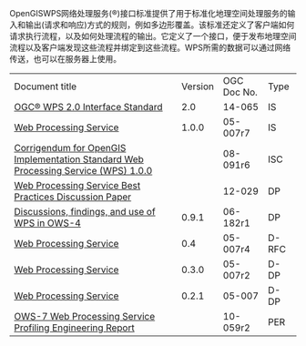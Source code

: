 OpenGISWPS网络处理服务(®)接口标准提供了用于标准化地理空间处理服务的输入和输出(请求和响应)方式的规则，例如多边形覆盖。该标准还定义了客户端如何请求执行流程，以及如何处理流程的输出。它定义了一个接口，便于发布地理空间流程以及客户端发现这些流程并绑定到这些流程。WPS所需的数据可以通过网络传送，也可以在服务器上使用。

|                                                              |         |             |       |
| ------------------------------------------------------------ | ------- | ----------- | ----- |
| Document title                                               | Version | OGC Doc No. | Type  |
| [OGC® WPS 2.0 Interface Standard](https://docs.ogc.org/is/14-065/14-065r0.html) | 2.0     | 14-065      | IS    |
| [Web Processing Service](https://portal.ogc.org/files/?artifact_id=24151) | 1.0.0   | 05-007r7    | IS    |
| [Corrigendum for OpenGIS Implementation Standard Web Processing Service (WPS) 1.0.0](https://portal.ogc.org/files/?artifact_id=32766) |         | 08-091r6    | ISC   |
| [Web Processing Service Best Practices Discussion Paper](https://portal.ogc.org/files/?artifact_id=47860) |         | 12-029      | DP    |
| [Discussions, findings, and use of WPS in OWS-4](https://portal.ogc.org/files/?artifact_id=19424) | 0.9.1   | 06-182r1    | DP    |
| [Web Processing Service](https://portal.ogc.org/files/?artifact_id=12184) | 0.4     | 05-007r4    | D-RFC |
| [Web Processing Service](https://portal.ogc.org/files/?artifact_id=10634) | 0.3.0   | 05-007r2    | D-DP  |
| [Web Processing Service](https://portal.ogc.org/files/?artifact_id=8723) | 0.2.1   | 05-007      | D-DP  |
| [OWS-7 Web Processing Service Profiling Engineering Report](https://portal.ogc.org/files/?artifact_id=40310) |         | 10-059r2    | PER   |